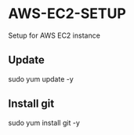 # AWS-EC2-SETUP
Setup for AWS EC2 instance

## Update                                                                        
sudo yum update -y

## Install git                                                                   
sudo yum install git -y
